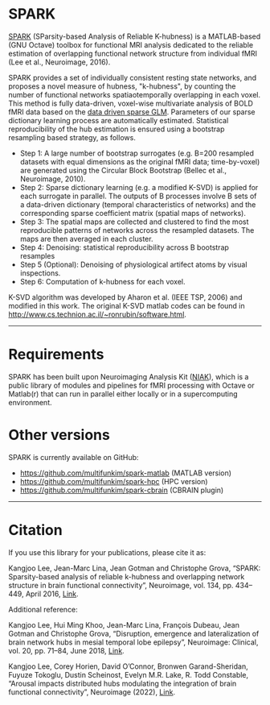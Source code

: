 # SPARK

[SPARK](https://www.sciencedirect.com/science/article/pii/S1053811916002548) (SParsity-based Analysis of Reliable K-hubness) is a MATLAB-based (GNU Octave) toolbox for functional MRI analysis dedicated to the reliable estimation of overlapping functional network structure from individual fMRI (Lee et al., Neuroimage, 2016).  

SPARK provides a set of individually consistent resting state networks, and proposes a novel measure of hubness, "k-hubness", by counting the number of functional networks spatiaotemporally overlapping in each voxel. This method is fully data-driven, voxel-wise multivariate analysis of BOLD fMRI data based on the [data driven sparse GLM](http://ieeexplore.ieee.org/document/5659483). Parameters of our sparse dictionary learning process are automatically estimated. Statistical reproducibility of the hub estimation is ensured using a bootstrap resampling based strategy, as follows.

* Step 1: A large number of bootstrap surrogates (e.g. B=200 resampled datasets with equal dimensions as the original fMRI data; time-by-voxel) are generated using the Circular Block Bootstrap (Bellec et al., Neuroimage, 2010).
* Step 2: Sparse dictionary learning (e.g. a modified K-SVD) is applied for each surrogate in parallel. The outputs of B processes involve B sets of a data-driven dictionary (temporal characteristics of networks) and the corresponding sparse coefficient matrix (spatial maps of networks). 
* Step 3: The spatial maps are collected and clustered to find the most reproducible patterns of networks across the resampled datasets. The maps are then averaged in each cluster. 
* Step 4: Denoising: statistical reproducibility across B bootstrap resamples
* Step 5 (Optional): Denoising of physiological artifect atoms by visual inspections.
* Step 6: Computation of k-hubness for each voxel.

K-SVD algorithm was developed by Aharon et al. (IEEE TSP, 2006) and modified in this work. The original K-SVD matlab codes can be found in http://www.cs.technion.ac.il/~ronrubin/software.html.

------------
# Requirements

SPARK has been built upon Neuroimaging Analysis Kit ([NIAK](https://github.com/SIMEXP/niak)), which is a public library of modules and pipelines for fMRI processing with Octave or Matlab(r) that can run in parallel either locally or in a supercomputing environment.  

# Other versions

SPARK is currently available on GitHub: 
 - https://github.com/multifunkim/spark-matlab (MATLAB version)
 - https://github.com/multifunkim/spark-hpc (HPC version)
 - https://github.com/multifunkim/spark-cbrain (CBRAIN plugin)

------------

# Citation

If you use this library for your publications, please cite it as:

Kangjoo Lee, Jean-Marc Lina, Jean Gotman and Christophe Grova, “SPARK: Sparsity-based analysis of reliable k-hubness and overlapping network structure in brain functional connectivity”, Neuroimage, vol. 134, pp. 434–449, April 2016, [Link](https://doi.org/10.1016/j.neuroimage.2016.03.049).

Additional reference:

Kangjoo Lee, Hui Ming Khoo, Jean-Marc Lina, François Dubeau, Jean Gotman and Christophe Grova, “Disruption, emergence and lateralization of brain network hubs in mesial temporal lobe epilepsy”, Neuroimage: Clinical, vol. 20, pp. 71–84, June 2018, [Link](https://doi.org/10.1016/j.nicl.2018.06.029).

Kangjoo Lee, Corey Horien, David O’Connor, Bronwen Garand-Sheridan, Fuyuze Tokoglu, Dustin Scheinost, Evelyn M.R. Lake, R. Todd Constable, “Arousal impacts distributed hubs modulating the integration of brain functional connectivity”, Neuroimage (2022), [Link](https://doi.org/10.1016/j.neuroimage.2022.119364).
